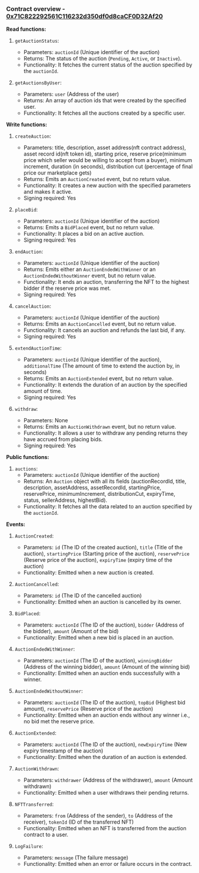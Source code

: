 ### Contract overview - [0x71C822292561C116232d350df0d8caCF0D32Af20](https://sepolia.etherscan.io/address/0x71C822292561C116232d350df0d8caCF0D32Af20#code)

**Read functions:**

1. `getAuctionStatus`: 
    - Parameters: `auctionId` (Unique identifier of the auction)
    - Returns: The status of the auction (`Pending`, `Active`, or `Inactive`).
    - Functionality: It fetches the current status of the auction specified by the `auctionId`.

2. `getAuctionsByUser`: 
    - Parameters: `user` (Address of the user)
    - Returns: An array of auction ids that were created by the specified user.
    - Functionality: It fetches all the auctions created by a specific user.

**Write functions:**

1. `createAuction`: 
    - Parameters: title, description, asset address(nft contract address), asset record id(nft token id), starting price, reserve price(minimum price which seller would be willing to accept from a buyer), minimum increment, duration (in seconds), distribution cut (percentage of final price our marketplace gets)
    - Returns: Emits an `AuctionCreated` event, but no return value.
    - Functionality: It creates a new auction with the specified parameters and makes it active.
    - Signing required: Yes

2. `placeBid`: 
    - Parameters: `auctionId` (Unique identifier of the auction)
    - Returns: Emits a `BidPlaced` event, but no return value.
    - Functionality: It places a bid on an active auction.
    - Signing required: Yes

3. `endAuction`: 
    - Parameters: `auctionId` (Unique identifier of the auction)
    - Returns: Emits either an `AuctionEndedWithWinner` or an `AuctionEndedWithoutWinner` event, but no return value.
    - Functionality: It ends an auction, transferring the NFT to the highest bidder if the reserve price was met.
    - Signing required: Yes

4. `cancelAuction`: 
    - Parameters: `auctionId` (Unique identifier of the auction)
    - Returns: Emits an `AuctionCancelled` event, but no return value.
    - Functionality: It cancels an auction and refunds the last bid, if any.
    - Signing required: Yes

5. `extendAuctionTime`: 
    - Parameters: `auctionId` (Unique identifier of the auction), `additionalTime` (The amount of time to extend the auction by, in seconds)
    - Returns: Emits an `AuctionExtended` event, but no return value.
    - Functionality: It extends the duration of an auction by the specified amount of time.
    - Signing required: Yes

6. `withdraw`: 
    - Parameters: None
    - Returns: Emits an `AuctionWithdrawn` event, but no return value.
    - Functionality: It allows a user to withdraw any pending returns they have accrued from placing bids.
    - Signing required: Yes


**Public functions:**

1. `auctions`: 
    - Parameters: `auctionId` (Unique identifier of the auction)
    - Returns: An `Auction` object with all its fields (auctionRecordId, title, description, assetAddress, assetRecordId, startingPrice, reservePrice, minimumIncrement, distributionCut, expiryTime, status, sellerAddress, highestBid).
    - Functionality: It fetches all the data related to an auction specified by the `auctionId`.

**Events:**

1. `AuctionCreated`: 
    - Parameters: `id` (The ID of the created auction), `title` (Title of the auction), `startingPrice` (Starting price of the auction), `reservePrice` (Reserve price of the auction), `expiryTime` (expiry time of the auction)
    - Functionality: Emitted when a new auction is created.

2. `AuctionCancelled`: 
    - Parameters: `id` (The ID of the cancelled auction)
    - Functionality: Emitted when an auction is cancelled by its owner.

3. `BidPlaced`: 
    - Parameters: `auctionId` (The ID of the auction), `bidder` (Address of the bidder), `amount` (Amount of the bid)
    - Functionality: Emitted when a new bid is placed in an auction.

4. `AuctionEndedWithWinner`: 
    - Parameters: `auctionId` (The ID of the auction), `winningBidder` (Address of the winning bidder), `amount` (Amount of the winning bid)
    - Functionality: Emitted when an auction ends successfully with a winner.

5. `AuctionEndedWithoutWinner`: 
    - Parameters: `auctionId` (The ID of the auction), `topBid` (Highest bid amount), `reservePrice` (Reserve price of the auction)
    - Functionality: Emitted when an auction ends without any winner i.e., no bid met the reserve price.

6. `AuctionExtended`: 
    - Parameters: `auctionId` (The ID of the auction), `newExpiryTime` (New expiry timestamp of the auction)
    - Functionality: Emitted when the duration of an auction is extended.

7. `AuctionWithdrawn`: 
    - Parameters: `withdrawer` (Address of the withdrawer), `amount` (Amount withdrawn)
    - Functionality: Emitted when a user withdraws their pending returns.

8. `NFTTransferred`: 
    - Parameters: `from` (Address of the sender), `to` (Address of the receiver), `tokenId` (ID of the transferred NFT)
    - Functionality: Emitted when an NFT is transferred from the auction contract to a user.

9. `LogFailure`: 
    - Parameters: `message` (The failure message)
    - Functionality: Emitted when an error or failure occurs in the contract.

